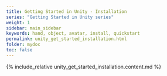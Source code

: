 ```yaml
---
title: Getting Started in Unity - Installation
series: "Getting Started in Unity series"
weight: 1
sidebar: main_sidebar
keywords: hand, object, avatar, install, quickstart
permalink: unity_get_started_installation.html
folder: mydoc
toc: false
---
```


{% include_relative unity_get_started_installation.content.md %}
